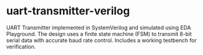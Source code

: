 # uart-transmitter-verilog
UART Transmitter implemented in SystemVerilog and simulated using EDA Playground. The design uses a finite state machine (FSM) to transmit 8-bit serial data with accurate baud rate control. Includes a working testbench for verification.
